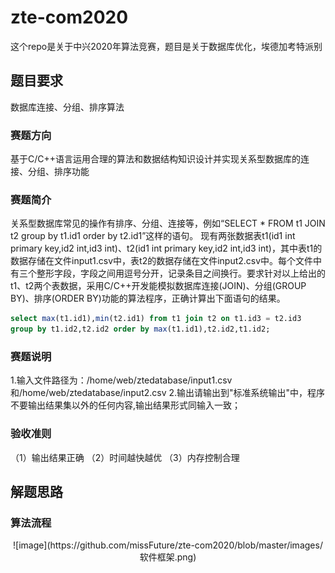 # zte-com2020
这个repo是关于中兴2020年算法竞赛，题目是关于数据库优化，埃德加考特派别
## 题目要求 
数据库连接、分组、排序算法
### 赛题方向 
基于C/C++语言运用合理的算法和数据结构知识设计并实现关系型数据库的连接、分组、排序功能

### 赛题简介
  关系型数据库常见的操作有排序、分组、连接等，例如“SELECT * FROM t1 JOIN t2 group by t1.id1 order by t2.id1”这样的语句。
  现有两张数据表t1(id1 int primary key,id2 int,id3 int)、t2(id1 int primary key,id2 int,id3 int)，其中表t1的数据存储在文件input1.csv中，表t2的数据存储在文件input2.csv中。每个文件中有三个整形字段，字段之间用逗号分开，记录条目之间换行。要求针对以上给出的t1、t2两个表数据，采用C/C++开发能模拟数据库连接(JOIN)、分组(GROUP BY)、排序(ORDER BY)功能的算法程序，正确计算出下面语句的结果。
```sql
select max(t1.id1),min(t2.id1) from t1 join t2 on t1.id3 = t2.id3
group by t1.id2,t2.id2 order by max(t1.id1),t2.id2,t1.id2;
```
### 赛题说明
1.输入文件路径为：/home/web/ztedatabase/input1.csv和/home/web/ztedatabase/input2.csv
2.输出请输出到"标准系统输出"中，程序不要输出结果集以外的任何内容,输出结果形式同输入一致；

### 验收准则
（1）输出结果正确
（2）时间越快越优
（3）内存控制合理


## 解题思路
### 算法流程
<center>![image](https://github.com/missFuture/zte-com2020/blob/master/images/软件框架.png)</center>
